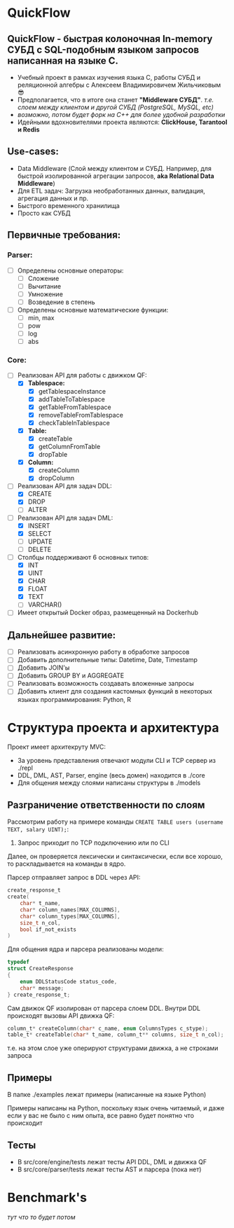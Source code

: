 # QuickFlow
## **QuickFlow** - быстрая колоночная In-memory СУБД с SQL-подобным языком запросов написанная на языке C. 
- Учебный проект в рамках изучения языка C, работы СУБД и реляционной алгебры с Алексеем Владимировичем Жильчиковым 😎
- Предполагается, что в итоге она станет __"Middleware СУБД"__. _т.е. слоем между клиентом и другой СУБД (PostgreSQL, MySQL, etc)_
- _возможно, потом будет форк на C++ для более удобной разработки_
- Идейными вдохновителями проекта являются: __ClickHouse, Tarantool и Redis__

## Use-cases:
- Data Middleware (Слой между клиентом и СУБД. Например, для быстрой изолированной агрегации запросов, __aka Relational Data Middleware__)
- Для ETL задач: Загрузка необработанных данных, валидация, агрегация данных и пр.
- Быстрого временного хранилища
- Просто как СУБД

## Первичные требования: 
### Parser:
- [ ] Определены основные операторы:
   - [ ] Сложение
   - [ ] Вычитание
   - [ ] Умножение
   - [ ] Возведение в степень
- [ ] Определены основные математические функции:
   - [ ] min, max
   - [ ] pow
   - [ ] log
   - [ ] abs

### Core:
- [ ] Реализован API для работы с движком QF:
   - [x] **Tablespace:**
      + [x] getTablespaceInstance
      + [x] addTableToTablespace
      + [x] getTableFromTablespace
      + [x] removeTableFromTablespace
      + [x] checkTableInTablespace
   - [x] **Table:**
      + [x] createTable
      + [x] getColumnFromTable
      + [x] dropTable  
   - [x] **Column:**
      + [x] createColumn
      + [x] dropColumn  
- [ ] Реализован API для задач DDL:
   - [x] CREATE
   - [x] DROP
   - [ ] ALTER
- [ ] Реализован API для задач DML:
   - [x] INSERT
   - [x] SELECT 
   - [ ] UPDATE 
   - [ ] DELETE
- [ ] Столбцы поддерживают 6 основных типов:
   - [x] INT
   - [x] UINT
   - [x] CHAR
   - [x] FLOAT
   - [x] TEXT
   - [ ] VARCHAR()
- [ ] Имеет открытый Docker образ, размещенный на Dockerhub 

## Дальнейшее развитие:
- [ ] Реализовать асинхронную работу в обработке запросов
- [ ] Добавить дополнительные типы: Datetime, Date, Timestamp 
- [ ] Добавить JOIN'ы
- [ ] Добавить GROUP BY и AGGREGATE 
- [ ] Реализовать возможность создавать вложенные запросы
- [ ] Добавить клиент для создания кастомных функций в некоторых языках программирования: Python, R

# Структура проекта и архитектура
Проект имеет архитекруту MVC:
- За уровень представления отвечают модули CLI и TCP сервер из ./repl
- DDL, DML, AST, Parser, engine (весь домен) находится в ./core
- Для общения между слоями написаны структуры в ./models

## Разграничение ответственности по слоям
Рассмотрим работу на примере команды `CREATE TABLE users (username TEXT, salary UINT);`:

1. Запрос приходит по TCP подключению или по CLI

Далее, он проверяется лексически и синтаксически, если все хорошо, то раскладывается на команды в ядро.

Парсер отправляет запрос в DDL через API:
```C
create_response_t 
create(
    char* t_name,
    char* column_names[MAX_COLUMNS], 
    char* column_types[MAX_COLUMNS],
    size_t n_col,
    bool if_not_exists
)
```

Для общения ядра и парсера реализованы модели:

```C
typedef
struct CreateResponse
{
    enum DDLStatusCode status_code,
    char* message;
} create_response_t;
```
Сам движок QF изолирован от парсера слоем DDL. Внутри DDL происходят вызовы API движка QF:

```C
column_t* createColumn(char* c_name, enum ColumnsTypes c_stype);
table_t* createTable(char* t_name, column_t** columns, size_t n_col);
```

т.е. на этом слое уже оперируют структурами движка, а не строками запроса

## Примеры
В папке ./examples лежат примеры (написанные на языке Python)

Примеры написаны на Python, поскольку язык очень читаемый, и даже если у вас не было с ним опыта, все равно будет понятно что происходит

## Тесты
- В src/core/engine/tests лежат тесты API DDL, DML и движка QF
- В src/core/parser/tests лежат тесты AST и парсера (пока нет)

# Benchmark's
_тут что то будет потом_
